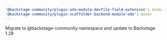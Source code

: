 ```yaml
---
'@backstage-community/plugin-odo-module-devfile-field-extension': minor
'@backstage-community/plugin-scaffolder-backend-module-odo': minor
---
```


Migrate to @backstage-community namespace and update to Backstage 1.28
